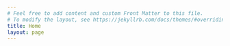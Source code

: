 ```yaml
---
# Feel free to add content and custom Front Matter to this file.
# To modify the layout, see https://jekyllrb.com/docs/themes/#overriding-theme-defaults
title: Home
layout: page
---
```

<link href="https://fonts.googleapis.com/css2?family=Roboto:wght@400;700&display=swap" rel="stylesheet">

<style>
body {
  font-family: 'Roboto', sans-serif;
}


html #masthead{
	
}

html .initial-content{
	margin-top: 10px;
}

</style>

